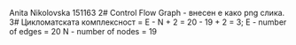 Anita Nikolovska 151163
2# Control Flow Graph - внесен е како png слика.
3# Цикломатската комплексност = E - N + 2 = 20 - 19 + 2 = 3;
E - number of edges = 20
N - number of nodes = 19

